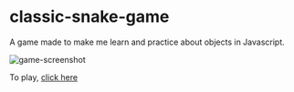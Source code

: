 # classic-snake-game
A game made to make me learn and practice about objects in Javascript.

![game-screenshot](https://i.imgur.com/THv5Mdl.jpg)

To play, [click here](https://juliosergiofs.github.io/classic-snake-game/)
